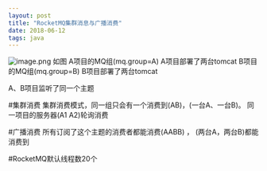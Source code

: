 ```yaml
---
layout: post
title: "RocketMQ集群消息与广播消费"
date: 2018-06-12
tags: java
---
```


![image.png](https://upload-images.jianshu.io/upload_images/14890912-201ce0da825bf188.png?imageMogr2/auto-orient/strip%7CimageView2/2/w/1240)
如图
A项目的MQ组(mq.group=A)   A项目部署了两台tomcat
B项目的MQ组(mq.group=B)   B项目部署了两台tomcat

A、B项目监听了同一个主题

#集群消费
集群消费模式，同一组只会有一个消费到(AB)，(一台A、一台B)。     同一项目的服务器(A1 A2)轮询消费

#广播消费
所有订阅了这个主题的消费者都能消费(AABB) ， (两台A，两台B)都能消费到

#RocketMQ默认线程数20个